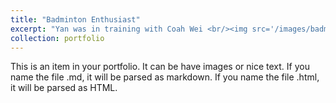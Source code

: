 ```yaml
---
title: "Badminton Enthusiast"
excerpt: "Yan was in training with Coah Wei <br/><img src='/images/badminton.jpg'>"
collection: portfolio
---
```


This is an item in your portfolio. It can be have images or nice text. If you name the file .md, it will be parsed as markdown. If you name the file .html, it will be parsed as HTML. 
